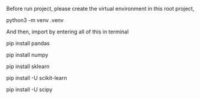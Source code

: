 Before run project, please create the virtual environment in this root project, 

python3 -m venv .venv


And then, import by entering all of this in terminal

pip install pandas

pip install numpy

pip install sklearn

pip install -U scikit-learn

pip install -U scipy
